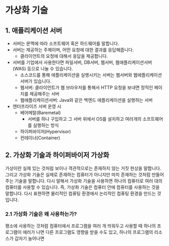 # 가상화 기술
## 1. 애플리케이션 서버
- 서버는 문맥에 따라 소프트웨어 혹은 하드웨어를 말합니다.
- 서버는 제공하는 주체이며, 어떤 요청에 대한 결과를 응답해줍니다.
	- 클라이언트의 요청에 대해서 응답을 제공합니다.
- 서버를 기업에서 사용한다면 파일서버, DB서버, 웹서버, 웹애플리케이션서버(WAS) 등으로 나눌 수 있습니다.
	- 소스코드를 통해 애플리케이션을 실행시키는 서버는 웹서버와 웹애플리케이션서버가 있습니다.
	- 웹서버: 클라이언트가 웹 브라우저를 통해서 HTTP 요청을 보내면 정적인 페이지를 제공해주는 서버
	- 웹애플리케이션서버: Java와 같은 백엔드 애플리케이션을 실행하는 서버
- 엔터프라이즈 서버 운영 시
	- 베어메탈(Baremetal)
		- 서버를 하나 구입하고 그 서버 위에서 OS를 설치하고 여러개의 소프트웨어를 실행하는 방식
	- 하이퍼바이저(Hypervisor)
	- 컨테이너(Container)

## 2. 가상화 기술과 하이퍼바이저 가상화
가상이란 실제 있는 것처럼 보이나 객관적으로는 존재하지 않는 거짓 현상을 말합니다. 그리고 가상화 기술은 실제로 존재하는 컴퓨터가 아니지만 마치 존재하는 것처럼 만들어주는 기술을 말합니다. 다시 말해서 가상화 기술을 사용하면 하나의 컴퓨터로 여러 대의 컴퓨터를 사용할 수 있습니다. 즉, 가상화 기술은 컴퓨터 안에 컴퓨터를 사용하는 것을 말합니다. 다시 표현하면 물리적인 컴퓨팅 환경에서 논리적인 컴퓨팅 환경을 만드는 것입니다.

### 2.1 가상화 기술은 왜 사용하는가?
평소에 사용하는 것처럼 컴퓨터에서 프로그램을 여러 개 띄워두고 사용할 때 하나의 프로그램이 에러가 나면 다른 프로그램도 영향을 받을 수도 있고, 하나의 프로그램의 리소스가 갑자기 늘어나면 